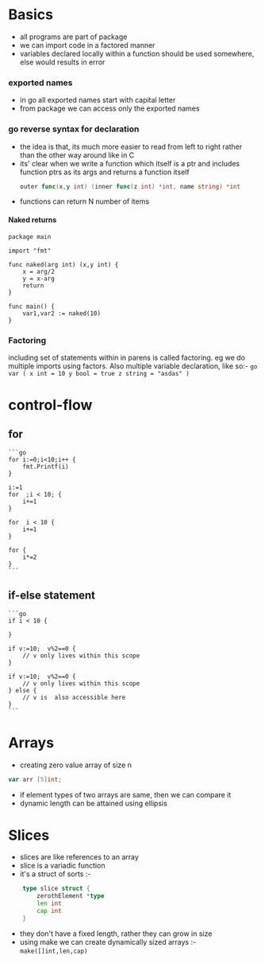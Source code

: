 # Basics
* all programs are part of package
* we can import code in a factored manner
* variables declared locally within a function should be used somewhere, else would results in error
### exported names
* in go all exported names start with capital letter
* from package we can access only the exported names
### go reverse syntax for declaration
* the idea is that, its much more easier to read from left to right rather than the other way around like in C
* its' clear when we write a function which itself is a ptr and includes function ptrs as its args and returns a function itself
	```go
	outer func(x,y int) (inner func(z int) *int, name string) *int
	```
* functions can return N number of items
#### Naked returns
```
package main

import "fmt"

func naked(arg int) (x,y int) {
	x = arg/2 
	y = x-arg
	return
}

func main() {
	var1,var2 := naked(10)
}
```
### Factoring
including set of statements within in parens is called factoring. eg we do multiple imports using factors. Also multiple variable declaration, like so:-
	```go
var (
x int = 10
y bool = true
z string = "asdas"
	)
	```

# control-flow
## for
	```go
	for i:=0;i<10;i++ {
		fmt.Printf(i)
	}

	i:=1
	for  ;i < 10; {
		i+=1
	}

	for  i < 10 {
		i+=1
	}

	for {
		i*=2
	}
	```
## if-else statement
	```go
	if i < 10 {

	}

	if v:=10;  v%2==0 {
		// v only lives within this scope
	}

	if v:=10;  v%2==0 {
		// v only lives within this scope
	} else {
		// v is  also accessible here
	}
	```

# Arrays
* creating zero value array of size n
```go
var arr [5]int;
```
* if element types of two arrays are same, then we can compare it
* dynamic length can be attained using ellipsis

# Slices
* slices are like references to an array
* slice is a variadic function
* it's a struct of sorts :- 
```go
	type slice struct {
		zerothElement *type
		len int
		cap int
	}
```
* they don't have a fixed length, rather they can grow in size
* using make we can create dynamically sized arrays :- `make([]int,len,cap)`
